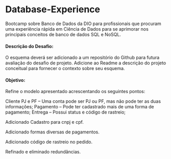 <h1>Database-Experience</h1>
Bootcamp sobre Banco de Dados da DIO para profissionais que procuram uma experiência rápida em Ciência de Dados para se aprimorar nos principais conceitos de banco de dados SQL e NoSQL.
</p>
<h4>Descrição do Desafio:</h4>
O esquema deverá ser adicionado a um repositório do Github para futura avaliação do desafio de projeto. Adicione ao Readme a descrição do projeto conceitual para fornecer o contexto sobre seu esquema.
</p>
<h4>Objetivo:</h4>
Refine o modelo apresentado acrescentando os seguintes pontos:
</p>
Cliente PJ e PF – Uma conta pode ser PJ ou PF, mas não pode ter as duas informações;
Pagamento – Pode ter cadastrado mais de uma forma de pagamento;
Entrega – Possui status e código de rastreio;
</p>

</p>Adicionado Cadastro para cnpj e cpf.
</p>Adicionado formas diversas de pagamentos.
</p>Adicionado código de rastreio no pedido.
</p>Refinado e eliminado redundâncias.
</p>
